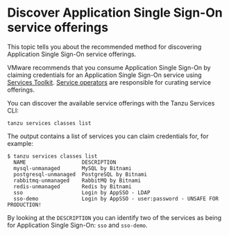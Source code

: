 # Discover Application Single Sign-On service offerings

This topic tells you about the recommended method for discovering Application Single Sign-On service
offerings.

VMware recommends that you consume Application Single Sign-On by claiming credentials for an
Application Single Sign-On service using [Services Toolkit](../../../services-toolkit/about.hbs.md).
[Service operators](../../tutorials/service-operators/index.hbs.md) are responsible for curating
service offerings.

You can discover the available service offerings with the Tanzu Services CLI:

```console
tanzu services classes list
```

The output contains a list of services you can claim credentials for, for example:

```plain
$ tanzu services classes list
  NAME                  DESCRIPTION
  mysql-unmanaged       MySQL by Bitnami
  postgresql-unmanaged  PostgreSQL by Bitnami
  rabbitmq-unmanaged    RabbitMQ by Bitnami
  redis-unmanaged       Redis by Bitnami
  sso                   Login by AppSSO - LDAP
  sso-demo              Login by AppSSO - user:password - UNSAFE FOR PRODUCTION!
```

By looking at the `DESCRIPTION` you can identify two of the services as being for
Application Single Sign-On: `sso` and `sso-demo`.
